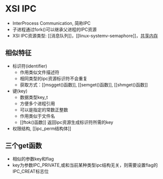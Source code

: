 # XSI IPC

- InterProcess Communication, 简称IPC
- 子进程通过fork()可以继承父进程的IPC资源
- XSI IPC资源类型: [[消息队列]]，[[linux-systemv-semaphore]]，[共享内存](linux-shared-memory-segment.md)

## 相似特征

- 标识符(identifier)
  - 作用类似文件描述符 
  - 相同类型的ipc资源标识符不会重复
  - 获取方式：[[msgget()函数]], [[semget()函数]], [[shmget()函数]]
- 键(key)
  - 数据类型key_t
  - 方便多个进程引用
  - 可以是指定的常数正整数
  - 作用类似于文件名
  - [[ftok()函数]] 返回ipc资源生成标识符所需的key
- 权限结构, [[ipc_perm结构体]]

## 三个get函数

- 相似的参数key和flag
- key为参数IPC_PRIVATE,或和当前某种类型ipc结构无关，则需要设置flag的IPC_CREAT标志位